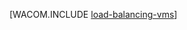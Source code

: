 <properties linkid="manage-linux-common-tasks-load-balance-a-vm" urlDisplayName="Load Balance a Linux VM" pageTitle="对虚拟机进行负载平衡 (Linux) - Azure" metaKeywords="load balance vm, Linux vm Azure " description="介绍如何进行负载平衡在云中的虚拟机且运行 Linux Azure 虚拟机中。" metaCanonical="/zh-cn/manage/windows/common-tasks/how-to-load-balance-virtual-machines/" services="virtual-machines" documentationCenter="" title="" authors="" solutions="" manager="" editor="" />
<tags ms.service="virtual-machines"
    ms.date=""
    wacn.date=""
    />






[WACOM.INCLUDE [load-balancing-vms](../includes/load-balancing-vms.md)]
